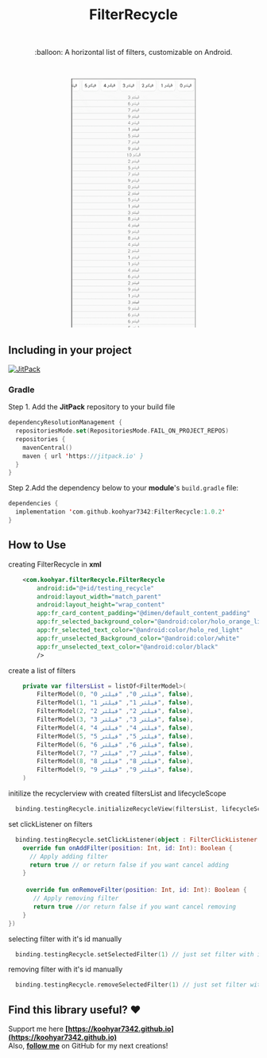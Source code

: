<h1 align="center">FilterRecycle</h1></br>

<p align="center">
:balloon: A horizontal list of filters, customizable on Android.
</p>
</br>

<p align="center">
<img src="https://github.com/koohyar7342/FilterRecycle/blob/9be9ab7d05bded613324ea887ec3a4b59de14f13/filterrecycle_gif.gif" width="250"/>
</p>

## Including in your project
[![JitPack](https://img.shields.io/jitpack/version/com.github.koohyar7342/FilterRecycle)](https://jitpack.io/#koohyar7342/FilterRecycle/Tag)

### Gradle
Step 1. Add the **JitPack** repository to your build file 
```kotlin
dependencyResolutionManagement {
  repositoriesMode.set(RepositoriesMode.FAIL_ON_PROJECT_REPOS)
  repositories {
    mavenCentral()
    maven { url 'https://jitpack.io' }
  }
}
```
Step 2.Add the dependency below to your **module**'s `build.gradle` file:

```kotlin
dependencies {
  implementation 'com.github.koohyar7342:FilterRecycle:1.0.2'
}
```
## How to Use
creating FilterRecycle in **xml**
```xml
    <com.koohyar.filterRecycle.FilterRecycle
        android:id="@+id/testing_recycle"
        android:layout_width="match_parent"
        android:layout_height="wrap_content"
        app:fr_card_content_padding="@dimen/default_content_padding"
        app:fr_selected_background_color="@android:color/holo_orange_light"
        app:fr_selected_text_color="@android:color/holo_red_light"
        app:fr_unselected_Background_color="@android:color/white"
        app:fr_unselected_text_color="@android:color/black"
        />
```
create a list of filters
```kotlin
    private var filtersList = listOf<FilterModel>(
        FilterModel(0, "فیلتر 0", "فیلتر 0", false),
        FilterModel(1, "فیلتر 1", "فیلتر 1", false),
        FilterModel(2, "فیلتر 2", "فیلتر 2", false),
        FilterModel(3, "فیلتر 3", "فیلتر 3", false),
        FilterModel(4, "فیلتر 4", "فیلتر 4", false),
        FilterModel(5, "فیلتر 5", "فیلتر 5", false),
        FilterModel(6, "فیلتر 6", "فیلتر 6", false),
        FilterModel(7, "فیلتر 7", "فیلتر 7", false),
        FilterModel(8, "فیلتر 8", "فیلتر 8", false),
        FilterModel(9, "فیلتر 9", "فیلتر 9", false),
    )
```
initilize the recyclerview with  created filtersList and lifecycleScope
```kotlin
  binding.testingRecycle.initializeRecycleView(filtersList, lifecycleScope)
```
set clickListener on filters
```kotlin
  binding.testingRecycle.setClickListener(object : FilterClickListener {
    override fun onAddFilter(position: Int, id: Int): Boolean {
      // Apply adding filter
      return true // or return false if you want cancel adding
    }

     override fun onRemoveFilter(position: Int, id: Int): Boolean {
       // Apply removing filter
       return true //or return false if you want cancel removing
    }
})
```
selecting filter with it's id manually
```kotlin
  binding.testingRecycle.setSelectedFilter(1) // just set filter with id=1 as selected
```
removing filter with it's id manually
```kotlin
  binding.testingRecycle.removeSelectedFilter(1) // just set filter with id=1 as Unselected
```
## Find this library useful? :heart:
Support me here __[https://koohyar7342.github.io](https://koohyar7342.github.io)__ <br>
Also, __[follow me](https://github.com/koohyar7342)__ on GitHub for my next creations!

